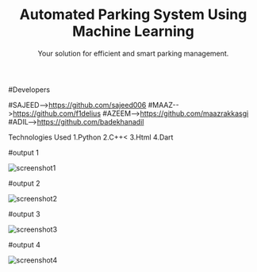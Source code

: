 <html>
<head>

</head>
<body>
    <header>
        <h1>Automated Parking System Using Machine Learning</h1>
        <p>Your solution for efficient and smart parking management.</p>
    </header>

#Developers

#SAJEED-->https://github.com/sajeed006
#MAAZ-->https://github.com/f1delius
#AZEEM-->https://github.com/maazrakkasgi
#ADIL-->https://github.com/badekhanadil
            

   

Technologies Used
1.Python
2.C++<
3.Html
4.Dart


#output 1

![screenshot1](https://github.com/SAJEED006/Automated-Parking-System-Using-Machine-Learning/assets/110912467/98cbf67b-0610-423e-ba0e-fa09a721d032)

#output 2

![screenshot2](https://github.com/SAJEED006/Automated-Parking-System-Using-Machine-Learning/assets/110912467/a381420f-a9b5-41ae-8fc8-bf286fbfb86d)

#output 3

![screenshot3](https://github.com/SAJEED006/Automated-Parking-System-Using-Machine-Learning/assets/110912467/997178a9-0279-41a4-93f4-1f268d723472)

#output 4

![screenshot4](https://github.com/SAJEED006/Automated-Parking-System-Using-Machine-Learning/assets/110912467/97a55ea2-6495-4f46-b32b-5b2d2cca793e)




     



